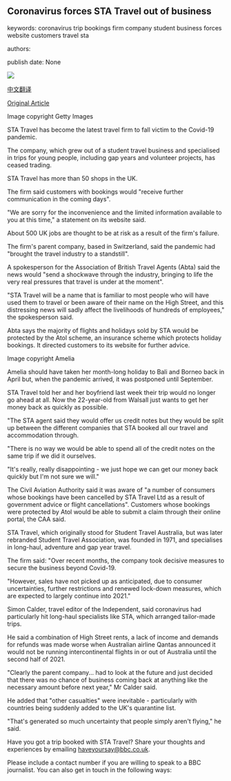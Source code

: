 ## Coronavirus forces STA Travel out of business

keywords: coronavirus trip bookings firm company student business forces website customers travel sta

authors: 

publish date: None

![](https://ichef.bbci.co.uk/news/1024/branded_news/464B/production/_114059971_gettyimages-1219196830.jpg)

[中文翻译](Coronavirus%20forces%20STA%20Travel%20out%20of%20business_zh.md)

[Original Article](https://www.bbc.com/news/business-53868447)

Image copyright Getty Images

STA Travel has become the latest travel firm to fall victim to the Covid-19 pandemic.

The company, which grew out of a student travel business and specialised in trips for young people, including gap years and volunteer projects, has ceased trading.

STA Travel has more than 50 shops in the UK.

The firm said customers with bookings would "receive further communication in the coming days".

"We are sorry for the inconvenience and the limited information available to you at this time," a statement on its website said.

About 500 UK jobs are thought to be at risk as a result of the firm's failure.

The firm's parent company, based in Switzerland, said the pandemic had "brought the travel industry to a standstill".

A spokesperson for the Association of British Travel Agents (Abta) said the news would "send a shockwave through the industry, bringing to life the very real pressures that travel is under at the moment".

"STA Travel will be a name that is familiar to most people who will have used them to travel or been aware of their name on the High Street, and this distressing news will sadly affect the livelihoods of hundreds of employees," the spokesperson said.

Abta says the majority of flights and holidays sold by STA would be protected by the Atol scheme, an insurance scheme which protects holiday bookings. It directed customers to its website for further advice.

Image copyright Amelia

Amelia should have taken her month-long holiday to Bali and Borneo back in April but, when the pandemic arrived, it was postponed until September.

STA Travel told her and her boyfriend last week their trip would no longer go ahead at all. Now the 22-year-old from Walsall just wants to get her money back as quickly as possible.

"The STA agent said they would offer us credit notes but they would be split up between the different companies that STA booked all our travel and accommodation through.

"There is no way we would be able to spend all of the credit notes on the same trip if we did it ourselves.

"It's really, really disappointing - we just hope we can get our money back quickly but I'm not sure we will."

The Civil Aviation Authority said it was aware of "a number of consumers whose bookings have been cancelled by STA Travel Ltd as a result of government advice or flight cancellations". Customers whose bookings were protected by Atol would be able to submit a claim through their online portal, the CAA said.

STA Travel, which originally stood for Student Travel Australia, but was later rebranded Student Travel Association, was founded in 1971, and specialises in long-haul, adventure and gap year travel.

The firm said: "Over recent months, the company took decisive measures to secure the business beyond Covid-19.

"However, sales have not picked up as anticipated, due to consumer uncertainties, further restrictions and renewed lock-down measures, which are expected to largely continue into 2021."

Simon Calder, travel editor of the Independent, said coronavirus had particularly hit long-haul specialists like STA, which arranged tailor-made trips.

He said a combination of High Street rents, a lack of income and demands for refunds was made worse when Australian airline Qantas announced it would not be running intercontinental flights in or out of Australia until the second half of 2021.

"Clearly the parent company… had to look at the future and just decided that there was no chance of business coming back at anything like the necessary amount before next year," Mr Calder said.

He added that "other casualties" were inevitable - particularly with countries being suddenly added to the UK's quarantine list.

"That's generated so much uncertainty that people simply aren't flying," he said.

Have you got a trip booked with STA Travel? Share your thoughts and experiences by emailing haveyoursay@bbc.co.uk.

Please include a contact number if you are willing to speak to a BBC journalist. You can also get in touch in the following ways: